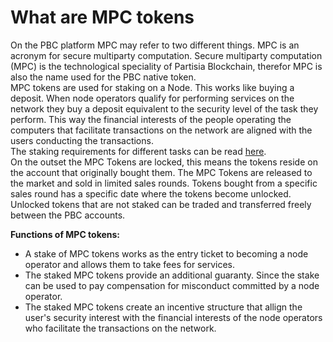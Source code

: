 # What are MPC tokens

On the PBC platform MPC may refer to two different things. MPC is an acronym for secure multiparty computation. Secure multiparty computation (MPC) is the technological speciality of Partisia Blockchain, therefor MPC is also the name used for the PBC native token.  
MPC tokens are used for staking on a Node. This works like buying a deposit. When node operators qualify for performing services on the network they buy a deposit equivalent to the security level of the task they perform. This way the financial interests of the people operating the computers that facilitate transactions on the network are aligned with the users conducting the transactions.  
The staking requirements for different tasks can be read [here](whatisano.md).  
On the outset the MPC Tokens are locked, this means the tokens reside on the account that originally bought them. The MPC Tokens are released to the market and  sold in limited sales rounds. Tokens bought from a specific sales round has a specific date where the tokens become unlocked. Unlocked tokens that are not staked can be traded and transferred freely between the PBC accounts.  

**Functions of MPC tokens:**  
- A stake of MPC tokens works as the entry ticket to becoming a node operator and allows them to take fees for services.  
- The staked MPC tokens provide an additional guaranty. Since the stake can be used to pay compensation for misconduct committed by a node operator.  
- The staked MPC tokens create an incentive structure that allign the user's security interest with the financial interests of the node operators who facilitate the transactions on the network.  
